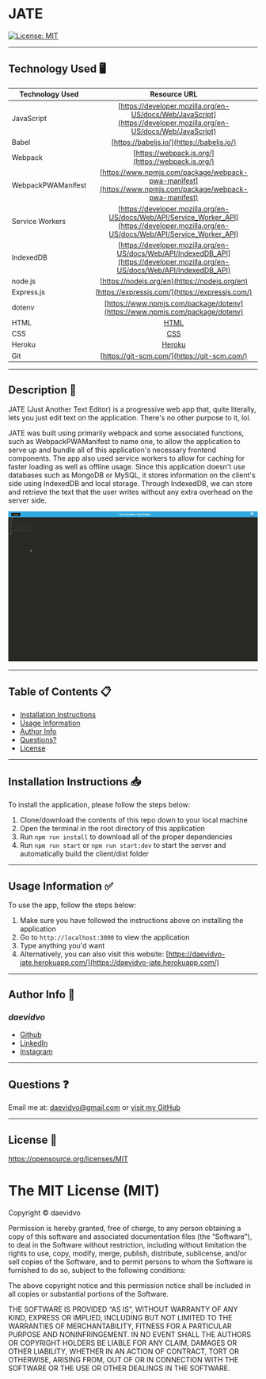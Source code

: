 # JATE

[![License: MIT](https://img.shields.io/badge/License-MIT-yellow.svg)](https://opensource.org/licenses/MIT)

---

## Technology Used 🖥️

| Technology Used         | Resource URL           | 
| ------------- |:-------------:| 
| JavaScript | [https://developer.mozilla.org/en-US/docs/Web/JavaScript](https://developer.mozilla.org/en-US/docs/Web/JavaScript)     |  
| Babel | [https://babeljs.io/](https://babeljs.io/) |
| Webpack | [https://webpack.js.org/](https://webpack.js.org/) |
| WebpackPWAManifest | [https://www.npmjs.com/package/webpack-pwa-manifest](https://www.npmjs.com/package/webpack-pwa-manifest) |
| Service Workers | [https://developer.mozilla.org/en-US/docs/Web/API/Service_Worker_API](https://developer.mozilla.org/en-US/docs/Web/API/Service_Worker_API) |
| IndexedDB | [https://developer.mozilla.org/en-US/docs/Web/API/IndexedDB_API](https://developer.mozilla.org/en-US/docs/Web/API/IndexedDB_API) | 
| node.js | [https://nodejs.org/en](https://nodejs.org/en)     |     
| Express.js | [https://expressjs.com/](https://expressjs.com/)     |     
| dotenv | [https://www.npmjs.com/package/dotenv](https://www.npmjs.com/package/dotenv)     |     
| HTML | [HTML](https://developer.mozilla.org/en-US/docs/Web/HTML)         |   
| CSS | [CSS](https://developer.mozilla.org/en-US/docs/Web/CSS)         |   
| Heroku | [Heroku](https://devcenter.heroku.com/articles/heroku-cli)     |
| Git | [https://git-scm.com/](https://git-scm.com/)     |   

---

## Description 📝

JATE (Just Another Text Editor) is a progressive web app that, quite literally, lets you just edit text on the application. There's no other purpose to it, lol.

JATE was built using primarily webpack and some associated functions, such as WebpackPWAManifest to name one, to allow the application to serve up and bundle all of this application's necessary frontend components. The app also used service workers to allow for caching for faster loading as well as offline usage. 
Since this application doesn't use databases such as MongoDB or MySQL, it stores information on the client's side using IndexedDB and local storage. Through IndexedDB, we can store and retrieve the text that the user writes without any extra overhead on the server side.

![Example of Jate](./assets/images/example.gif)

-----------------------

## Table of Contents 📋
* [Installation Instructions](#installation-instructions-📥)
* [Usage Information](#usage-information-✅)
* [Author Info](#author-info-👺)
* [Questions?](#questions-❓)
* [License](#license-🚩)

----------------------

## Installation Instructions 📥

To install the application, please follow the steps below:

1. Clone/download the contents of this repo down to your local machine
2. Open the terminal in the root directory of this application
3. Run `npm run install` to download all of the proper dependencies
4. Run `npm run start` or `npm run start:dev` to start the server and automatically build the client/dist folder

------------------------

## Usage Information ✅

To use the app, follow the steps below:

1. Make sure you have followed the instructions above on installing the application
2. Go to `http://localhost:3000` to view the application
3. Type anything you'd want
4. Alternatively, you can also visit this website: [https://daevidvo-jate.herokuapp.com/](https://daevidvo-jate.herokuapp.com/)

------------------------

## Author Info 👺

### ***daevidvo***
* [Github](https://www.github.com/daevidvo)
* [LinkedIn](https://www.linkedin.com/in/daevidvo)
* [Instagram](https://www.instagram.com/daevidvo)

--------------------------

## Questions ❓

Email me at: [daevidvo@gmail.com](mailto:daevidvo@gmail.com) or [visit my GitHub](https://www.github.com/daevidvo)

------------------------

## License 🚩

https://opensource.org/licenses/MIT


The MIT License (MIT)
=====================

Copyright © daevidvo

Permission is hereby granted, free of charge, to any person
obtaining a copy of this software and associated documentation
files (the “Software”), to deal in the Software without
restriction, including without limitation the rights to use,
copy, modify, merge, publish, distribute, sublicense, and/or sell
copies of the Software, and to permit persons to whom the
Software is furnished to do so, subject to the following
conditions:

The above copyright notice and this permission notice shall be
included in all copies or substantial portions of the Software.

THE SOFTWARE IS PROVIDED “AS IS”, WITHOUT WARRANTY OF ANY KIND,
EXPRESS OR IMPLIED, INCLUDING BUT NOT LIMITED TO THE WARRANTIES
OF MERCHANTABILITY, FITNESS FOR A PARTICULAR PURPOSE AND
NONINFRINGEMENT. IN NO EVENT SHALL THE AUTHORS OR COPYRIGHT
HOLDERS BE LIABLE FOR ANY CLAIM, DAMAGES OR OTHER LIABILITY,
WHETHER IN AN ACTION OF CONTRACT, TORT OR OTHERWISE, ARISING
FROM, OUT OF OR IN CONNECTION WITH THE SOFTWARE OR THE USE OR
OTHER DEALINGS IN THE SOFTWARE.
